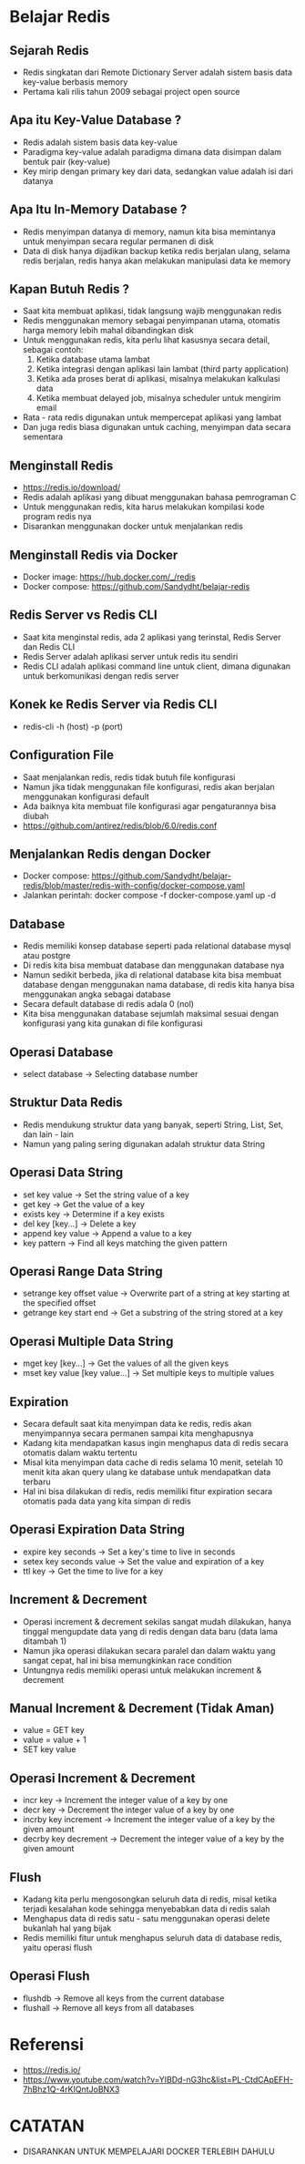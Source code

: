 # Belajar Redis

## Sejarah Redis
- Redis singkatan dari Remote Dictionary Server adalah sistem basis data key-value berbasis memory
- Pertama kali rilis tahun 2009 sebagai project open source

## Apa itu Key-Value Database ?
- Redis adalah sistem basis data key-value
- Paradigma key-value adalah paradigma dimana data disimpan dalam bentuk pair (key-value)
- Key mirip dengan primary key dari data, sedangkan value adalah isi dari datanya

## Apa Itu In-Memory Database ?
- Redis menyimpan datanya di memory, namun kita bisa memintanya untuk menyimpan secara regular permanen di disk
- Data di disk hanya dijadikan backup ketika redis berjalan ulang, selama redis berjalan, redis hanya akan melakukan manipulasi data ke memory

## Kapan Butuh Redis ?
- Saat kita membuat aplikasi, tidak langsung wajib menggunakan redis
- Redis menggunakan memory sebagai penyimpanan utama, otomatis harga memory lebih mahal dibandingkan disk
- Untuk menggunakan redis, kita perlu lihat kasusnya secara detail, sebagai contoh:
  1. Ketika database utama lambat
  2. Ketika integrasi dengan aplikasi lain lambat (third party application)
  3. Ketika ada proses berat di aplikasi, misalnya melakukan kalkulasi data
  4. Ketika membuat delayed job, misalnya scheduler untuk mengirim email
- Rata - rata redis digunakan untuk mempercepat aplikasi yang lambat
- Dan juga redis biasa digunakan untuk caching, menyimpan data secara sementara

## Menginstall Redis
- https://redis.io/download/
- Redis adalah aplikasi yang dibuat menggunakan bahasa pemrograman C
- Untuk menggunakan redis, kita harus melakukan kompilasi kode program redis nya
- Disarankan menggunakan docker untuk menjalankan redis

## Menginstall Redis via Docker
- Docker image: https://hub.docker.com/_/redis
- Docker compose: https://github.com/Sandydht/belajar-redis

## Redis Server vs Redis CLI
- Saat kita menginstal redis, ada 2 aplikasi yang terinstal, Redis Server dan Redis CLI
- Redis Server adalah aplikasi server untuk redis itu sendiri
- Redis CLI adalah aplikasi command line untuk client, dimana digunakan untuk berkomunikasi dengan redis server

## Konek ke Redis Server via Redis CLI
- redis-cli -h (host) -p (port)

## Configuration File
- Saat menjalankan redis, redis tidak butuh file konfigurasi
- Namun jika tidak menggunakan file konfigurasi, redis akan berjalan menggunakan konfigurasi default
- Ada baiknya kita membuat file konfigurasi agar pengaturannya bisa diubah
- https://github.com/antirez/redis/blob/6.0/redis.conf

## Menjalankan Redis dengan Docker
- Docker compose: https://github.com/Sandydht/belajar-redis/blob/master/redis-with-config/docker-compose.yaml
- Jalankan perintah: docker compose -f docker-compose.yaml up -d

## Database
- Redis memiliki konsep database seperti pada relational database mysql atau postgre
- Di redis kita bisa membuat database dan menggunakan database nya
- Namun sedikit berbeda, jika di relational database kita bisa membuat database dengan menggunakan nama database, di redis kita hanya bisa menggunakan angka sebagai database
- Secara default database di redis adala 0 (nol)
- Kita bisa menggunakan database sejumlah maksimal sesuai dengan konfigurasi yang kita gunakan di file konfigurasi

## Operasi Database
- select database -> Selecting database number

## Struktur Data Redis
- Redis mendukung struktur data yang banyak, seperti String, List, Set, dan lain - lain
- Namun yang paling sering digunakan adalah struktur data String

## Operasi Data String
- set key value -> Set the string value of a key
- get key -> Get the value of a key
- exists key -> Determine if a key exists
- del key [key...] -> Delete a key
- append key value -> Append a value to a key
- key pattern -> Find all keys matching the given pattern

## Operasi Range Data String
- setrange key offset value -> Overwrite part of a string at key starting at the specified offset
- getrange key start end -> Get a substring of the string stored at a key

## Operasi Multiple Data String
- mget key [key...] -> Get the values of all the given keys
- mset key value [key value...] -> Set multiple keys to multiple values

## Expiration
- Secara default saat kita menyimpan data ke redis, redis akan menyimpannya secara permanen sampai kita menghapusnya
- Kadang kita mendapatkan kasus ingin menghapus data di redis secara otomatis dalam waktu tertentu
- Misal kita menyimpan data cache di redis selama 10 menit, setelah 10 menit kita akan query ulang ke database untuk mendapatkan data terbaru
- Hal ini bisa dilakukan di redis, redis memiliki fitur expiration secara otomatis pada data yang kita simpan di redis

## Operasi Expiration Data String
- expire key seconds -> Set a key's time to live in seconds
- setex key seconds value -> Set the value and expiration of a key
- ttl key -> Get the time to live for a key

## Increment & Decrement
- Operasi increment & decrement sekilas sangat mudah dilakukan, hanya tinggal mengupdate data yang di redis dengan data baru (data lama ditambah 1)
- Namun jika operasi dilakukan secara paralel dan dalam waktu yang sangat cepat, hal ini bisa memungkinkan race condition
- Untungnya redis memiliki operasi untuk melakukan increment & decrement

## Manual Increment & Decrement (Tidak Aman)
- value = GET key
- value = value + 1
- SET key value

## Operasi Increment & Decrement
- incr key -> Increment the integer value of a key by one
- decr key -> Decrement the integer value of a key by one
- incrby key increment -> Increment the integer value of a key by the given amount
- decrby key decrement -> Decrement the integer value of a key by the given amount

## Flush
- Kadang kita perlu mengosongkan seluruh data di redis, misal ketika terjadi kesalahan kode sehingga menyebabkan data di redis salah
- Menghapus data di redis satu - satu menggunakan operasi delete bukanlah hal yang bijak
- Redis memiliki fitur untuk menghapus seluruh data di database redis, yaitu operasi flush

## Operasi Flush
- flushdb -> Remove all keys from the current database
- flushall -> Remove all keys from all databases

# Referensi
- https://redis.io/
- https://www.youtube.com/watch?v=YIBDd-nG3hc&list=PL-CtdCApEFH-7hBhz1Q-4rKIQntJoBNX3

# CATATAN
- DISARANKAN UNTUK MEMPELAJARI DOCKER TERLEBIH DAHULU
